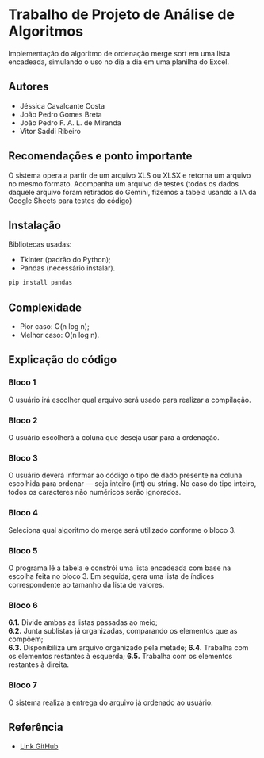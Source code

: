 # Trabalho de Projeto de Análise de Algoritmos

Implementação do algoritmo de ordenação merge sort em uma lista encadeada, simulando o uso no dia a dia em uma planilha do Excel.

## Autores

- Jéssica Cavalcante Costa
- João Pedro Gomes Breta
- João Pedro F. A. L. de Miranda
- Vitor Saddi Ribeiro

## Recomendações e ponto importante

O sistema opera a partir de um arquivo XLS ou XLSX e retorna um arquivo no mesmo formato.
Acompanha um arquivo de testes (todos os dados daquele arquivo foram retirados do Gemini, fizemos a tabela usando a IA da Google Sheets para testes do código)

## Instalação

Bibliotecas usadas: 
- Tkinter (padrão do Python); 
- Pandas (necessário instalar).

```bash
pip install pandas 
```

## Complexidade
- Pior caso: O(n log n);
- Melhor caso: O(n log n).

## Explicação do código

### Bloco 1
O usuário irá escolher qual arquivo será usado para realizar a compilação.

### Bloco 2
O usuário escolherá a coluna que deseja usar para a ordenação.

### Bloco 3
O usuário deverá informar ao código o tipo de dado presente na coluna escolhida para ordenar — seja inteiro (int) ou string. No caso do tipo inteiro, todos os caracteres não numéricos serão ignorados.

### Bloco 4
Seleciona qual algoritmo do merge será utilizado conforme o bloco 3.

### Bloco 5
O programa lê a tabela e constrói uma lista encadeada com base na escolha feita no bloco 3. Em seguida, gera uma lista de índices correspondente ao tamanho da lista de valores.

### Bloco 6
**6.1.** Divide ambas as listas passadas ao meio;  
**6.2.** Junta sublistas já organizadas, comparando os elementos que as compõem;  
**6.3.** Disponibiliza um arquivo organizado pela metade;
**6.4.** Trabalha com os elementos restantes à esquerda;
**6.5.** Trabalha com os elementos restantes à direita.

### Bloco 7
O sistema realiza a entrega do arquivo já ordenado ao usuário.

## Referência

- [Link GitHub](https://github.com/Saddin13/TrabalhoPAA)
